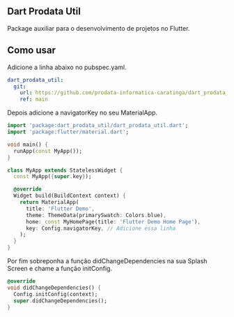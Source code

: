 ## Dart Prodata Util

Package auxiliar para o desenvolvimento de projetos no Flutter.

## Como usar

Adicione a linha abaixo no pubspec.yaml.

```yaml
dart_prodata_util:
  git:
    url: https://github.com/prodata-informatica-caratinga/dart_prodata_util.git
    ref: main
```

Depois adicione a navigatorKey no seu MaterialApp.

```dart
import 'package:dart_prodata_util/dart_prodata_util.dart';
import 'package:flutter/material.dart';

void main() {
  runApp(const MyApp());
}

class MyApp extends StatelessWidget {
  const MyApp({super.key});

  @override
  Widget build(BuildContext context) {
    return MaterialApp(
      title: 'Flutter Demo',
      theme: ThemeData(primarySwatch: Colors.blue),
      home: const MyHomePage(title: 'Flutter Demo Home Page'),
      key: Config.navigatorKey, // Adicione essa linha
    );
  }
}
```

Por fim sobreponha a função didChangeDependencies na sua Splash Screen e chame a função initConfig.

``` dart
@override
void didChangeDependencies() {
  Config.initConfig(context);
  super.didChangeDependencies();
}
```
